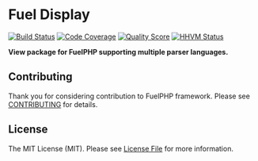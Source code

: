 # Fuel Display

[![Build Status](https://img.shields.io/travis/fuelphp/display.svg?style=flat-square)](https://travis-ci.org/fuelphp/display)
[![Code Coverage](https://img.shields.io/scrutinizer/coverage/g/fuelphp/display.svg?style=flat-square)](https://scrutinizer-ci.com/g/fuelphp/display)
[![Quality Score](https://img.shields.io/scrutinizer/g/fuelphp/display.svg?style=flat-square)](https://scrutinizer-ci.com/g/fuelphp/display)
[![HHVM Status](https://img.shields.io/hhvm/fuelphp/display.svg?style=flat-square)](http://hhvm.h4cc.de/package/fuelphp/display)

**View package for FuelPHP supporting multiple parser languages.**


## Contributing

Thank you for considering contribution to FuelPHP framework. Please see [CONTRIBUTING](https://github.com/fuelphp/fuelphp/blob/master/CONTRIBUTING.md) for details.


## License

The MIT License (MIT). Please see [License File](LICENSE) for more information.
